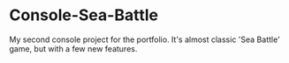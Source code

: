 # Console-Sea-Battle
 My second console project for the portfolio. It's almost classic 'Sea Battle' game, but with a few new features.

